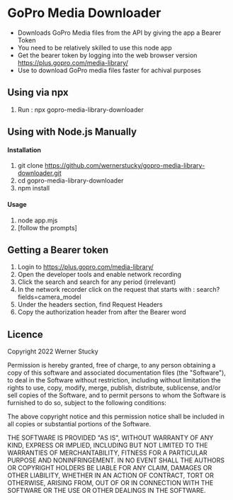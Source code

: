 # GoPro Media Downloader

 *  Downloads GoPro Media files from the API by giving the app a Bearer Token
 *  You need to be relatively skilled to use this node app
 *  Get the bearer token by logging into the web browser version https://plus.gopro.com/media-library/
 *  Use to download GoPro media files faster for achival purposes




## Using via npx

1. Run : npx gopro-media-library-downloader

## Using with Node.js Manually

#### Installation

 1. git clone https://github.com/wernerstucky/gopro-media-library-downloader.git
 2. cd gopro-media-library-downloader
 3. npm install


#### Usage
 1. node app.mjs
 2. [follow the prompts]



## Getting a Bearer token

 1. Login to https://plus.gopro.com/media-library/
 2. Open the developer tools and enable network recording
 3. Click the search and search for any period (irrelevant)
 4. In the network recorder click on the request that starts with : search?fields=camera_model
 5. Under the headers section, find Request Headers
 6. Copy the authorization header from after the Bearer word


## Licence

Copyright 2022 Werner Stucky

Permission is hereby granted, free of charge, to any person obtaining a copy of this software and associated documentation files (the "Software"), to deal in the Software without restriction, including without limitation the rights to use, copy, modify, merge, publish, distribute, sublicense, and/or sell copies of the Software, and to permit persons to whom the Software is furnished to do so, subject to the following conditions:

The above copyright notice and this permission notice shall be included in all copies or substantial portions of the Software.

THE SOFTWARE IS PROVIDED "AS IS", WITHOUT WARRANTY OF ANY KIND, EXPRESS OR IMPLIED, INCLUDING BUT NOT LIMITED TO THE WARRANTIES OF MERCHANTABILITY, FITNESS FOR A PARTICULAR PURPOSE AND NONINFRINGEMENT. IN NO EVENT SHALL THE AUTHORS OR COPYRIGHT HOLDERS BE LIABLE FOR ANY CLAIM, DAMAGES OR OTHER LIABILITY, WHETHER IN AN ACTION OF CONTRACT, TORT OR OTHERWISE, ARISING FROM, OUT OF OR IN CONNECTION WITH THE SOFTWARE OR THE USE OR OTHER DEALINGS IN THE SOFTWARE.
